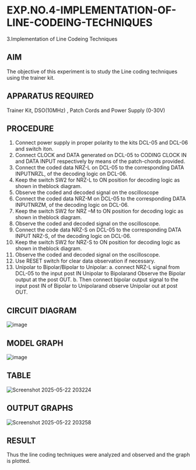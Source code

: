 # EXP.NO.4-IMPLEMENTATION-OF-LINE-CODEING-TECHNIQUES

3.Implementation of Line Codeing Techniques 
  
## AIM    

 The objective of this experiment is to study the Line coding techniques using the trainer kit. 

## APPARATUS REQUIRED

Trainer Kit, DSO(10MHz) , Patch Cords and Power Supply (0-30V)   

## PROCEDURE

1. Connect power supply in proper polarity to the kits DCL-05 and DCL-06 and
switch iton.
2. Connect CLOCK and DATA generated on DCL-05 to CODING CLOCK IN and DATA
INPUT respectively by means of the patch-chords provided.
3. Connect the coded data NRZ-L on DCL-05 to the corresponding DATA
INPUTNRZL, of the decoding logic on DCL-06.
4. Keep the switch SW2 for NRZ-L to ON position for decoding logic as shown in
theblock diagram.
5. Observe the coded and decoded signal on the oscilloscope
6. Connect the coded data NRZ-M on DCL-05 to the corresponding DATA
INPUTNRZM, of the decoding logic on DCL-06.
7. Keep the switch SW2 for NRZ –M to ON position for decoding logic as shown in
theblock diagram.
8. Observe the coded and decoded signal on the oscilloscope.
9. Connect the code data NRZ-S on DCL-05 to the corresponding DATA INPUT
NRZ-S, of the decoding logic on DCL-06.
10. Keep the switch SW2 for NRZ-S to ON position for decoding logic as shown in
theblock diagram.
11. Observe the coded and decoded signal on the oscilloscope.
12. Use RESET switch for clear data observation if necessary.
13. Unipolar to Bipolar/Bipolar to Unipolar:
a. connect NRZ-L signal from DCL-05 to the input post IN Unipolar to Bipolarand
Observe the Bipolar output at the post OUT.
b. Then connect bipolar output signal to the input post IN of Bipolar to
Unipolarand observe Unipolar out at post OUT.

## CIRCUIT DIAGRAM

![image](https://github.com/user-attachments/assets/7d2a1aae-d945-42b5-a03e-73565ce247e4)

## MODEL GRAPH

![image](https://github.com/user-attachments/assets/021f4cb1-b44e-45ee-91c1-d13e303e1a13)

## TABLE
![Screenshot 2025-05-22 203224](https://github.com/user-attachments/assets/244d1999-68be-4648-88df-c9b189539353)


## OUTPUT GRAPHS

![Screenshot 2025-05-22 203258](https://github.com/user-attachments/assets/e1193b15-5b10-4fd5-9488-44f240672f08)


## RESULT 

Thus the line coding techniques were analyzed and observed and the graph is
plotted.
